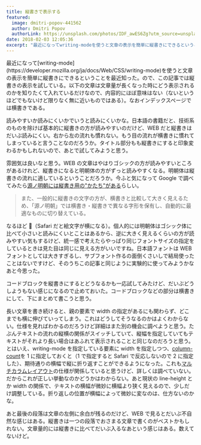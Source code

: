 ```yaml
---
title: 縦書きで表示する
featured:
  image: dmitri-popov-441562
  author: Dmitri Popov
  authorLink: https://unsplash.com/photos/IDF_awES6Zg?utm_source=unsplash&utm_medium=referral&utm_content=creditCopyText
date: 2018-02-03 12:05:36
excerpt: "最近になってwriting-modeを使うと文章の表示を簡単に縦書きにできるということを最近知った。ので、この記事では縦書きの表示を試している。以下の文章は文章量が長くなった時にどう表示されるのかを知りたくて入れているだけなので、内容的にほぼ意味はない（ないというほどでもないけど限りなく無に近いものではある）。なおインデックスページでは横書きである。"
---
```


<div class="writing-vertical">
最近になって[writing-mode](https://developer.mozilla.org/ja/docs/Web/CSS/writing-mode)を使うと文章の表示を簡単に縦書きにできるということを最近知った。ので、この記事では縦書きの表示を試している。以下の文章は文章量が長くなった時にどう表示されるのかを知りたくて入れているだけなので、内容的にほぼ意味はない（ないというほどでもないけど限りなく無に近いものではある）。なおインデックスページでは横書きである。

読みやすいか読みにくいかでいうと読みにくいかな。日本語の書籍だと、技術系のものを除けば基本的に縦書きの方が読みやすいのだけど、WEB だと縦書きはだいぶ読みにくい。右から左の流れも慣れない。もう目の流れが横書きに慣れてしまっていると言うことなのだろうか。タイトル部分もも縦書きにすると印象変わるかもしれないので、あとで試してみようと思う。

雰囲気は良いなと思う。WEB の文章はやはりゴシックの方が読みやすいところがあるけれど、縦書きになると明朝体の方がずっと読みやすくなる。明朝体は縦書きの流れに適しているということだろうか。今ふと気になって Google で調べてみたら[源ノ明朝には縦書き用の"かたち"がある](https://news.mynavi.jp/article/20170411-source_han_serif/)らしい。

> また、一般的に縦書きの文字の方が、横書きと比較して大きく見えるため、「源ノ明朝」では横書き・縦書きで異なる字形を保有し、自動的に最適なものに切り替えている。

なるほど 🤔（Safari だと絵文字が横になる）。個人的には明朝体はゴシック体に比べて小さいと読みにくいとことはあるから、逆に大きく見えるくらいの方が読みやすい気もするけど、統一感で考えたらやっぱり同じフォントサイズの指定をしているときは見た目は同じに見える方がいいですね。日本語フォントは WEB フォントとしては大きすぎるし、サブフォント作るの面倒くさいしで結局使ったことはないですけど、そのうちこの記事と同じように実験的に使ってみようかなあと今思った。

コードブロックを縦書きにするとどうなるかも一応試してみたけど、だいぶどうしようもない感じになるので止めておいた。コードブロックなどの部分は横書きにして、下にまとめて書こうと思う。

長い文章を書き続けると、親の要素で width の指定があるにも関わらず、どこまでも横に伸びていってしまう。これはどうしてそうなるのかはよくわからない。仕様を見ればわかるのだろうけど詳細はまた別の機会に調べようと思う。たぶんテキストの流れの縦横の関係がスイッチしていて、縦幅を指定していてもテキストがそれより長い場合はあふれて表示されることと同じなのだろうと思う。とはいえ、writing-mode を指定している要素に width を指定しつつ、[column-count](https://developer.mozilla.org/ja/docs/Web/CSS/column-count)を 1 に指定しておくと（1 で指定すると Safari で反応しないので 2 に指定した）、期待通りの横幅で縦に折り返すことができるようになった。これも[マルチカラムレイアウト](https://developer.mozilla.org/ja/docs/Web/Guide/CSS/Using_multi-column_layouts)の仕様が関係していると思うけど、詳しくは調べていない。だからこれが正しい挙動なのかどうかはわからない。あと現状の line-height とか width の関係で、テキストの横幅が微妙に横幅より狭く見えるので、少しだけ調整している。折り返しの位置が横幅によって微妙に変なのは、仕方ないのかな。

あと最後の段落は文章の左側に余白が残るのだけど、WEB で見るとだいぶ不自然な感じはある。縦書きは一つの段落でおさまる文章で書くのがベストかもしれない。文章量的には縦書きに比べてだいぶ入るなあという感じはある。数えてないけど。

</div>

